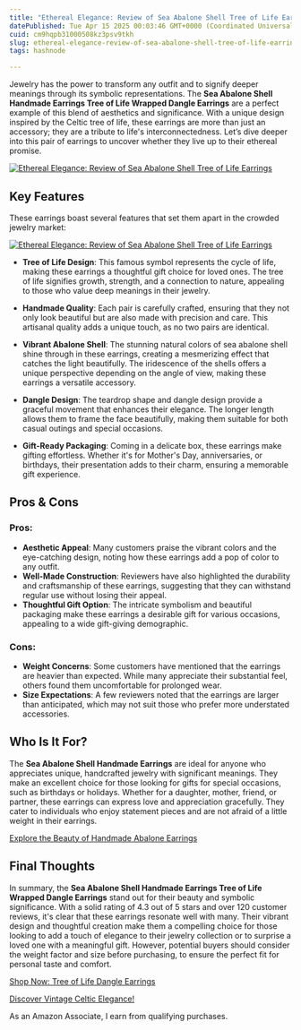 ```yaml
---
title: "Ethereal Elegance: Review of Sea Abalone Shell Tree of Life Earrings"
datePublished: Tue Apr 15 2025 00:03:46 GMT+0000 (Coordinated Universal Time)
cuid: cm9hqpb31000508kz3psv9tkh
slug: ethereal-elegance-review-of-sea-abalone-shell-tree-of-life-earrings
tags: hashnode

---
```


<p>Jewelry has the power to transform any outfit and to signify deeper meanings through its symbolic representations. The <strong>Sea Abalone Shell Handmade Earrings Tree of Life Wrapped Dangle Earrings</strong> are a perfect example of this blend of aesthetics and significance. With a unique design inspired by the Celtic tree of life, these earrings are more than just an accessory; they are a tribute to life's interconnectedness. Let’s dive deeper into this pair of earrings to uncover whether they live up to their ethereal promise.</p>
<a href='https://www.amazon.com/dp/B0B8YT7XV2?tag=myreviews0fcb-20' target='_blank' rel='nofollow'>
<img src='https://m.media-amazon.com/images/I/71YdyyKkJwL._SL1500_.jpg' alt='Ethereal Elegance: Review of Sea Abalone Shell Tree of Life Earrings' style='display: block; margin: auto; max-width: 100%; height: auto;'>
</a>
<h2>Key Features</h2>
<p>These earrings boast several features that set them apart in the crowded jewelry market:</p>
<a href='https://www.amazon.com/dp/B0B8YT7XV2?tag=myreviews0fcb-20' target='_blank' rel='nofollow'>
<img src='https://m.media-amazon.com/images/I/712aRr3GAZL._SL1500_.jpg' alt='Ethereal Elegance: Review of Sea Abalone Shell Tree of Life Earrings' style='display: block; margin: auto; max-width: 100%; height: auto;'>
</a>
<ul>
<li>
<p><strong>Tree of Life Design</strong>: This famous symbol represents the cycle of life, making these earrings a thoughtful gift choice for loved ones. The tree of life signifies growth, strength, and a connection to nature, appealing to those who value deep meanings in their jewelry.</p>
</li>
<li>
<p><strong>Handmade Quality</strong>: Each pair is carefully crafted, ensuring that they not only look beautiful but are also made with precision and care. This artisanal quality adds a unique touch, as no two pairs are identical.</p>
</li>
<li>
<p><strong>Vibrant Abalone Shell</strong>: The stunning natural colors of sea abalone shell shine through in these earrings, creating a mesmerizing effect that catches the light beautifully. The iridescence of the shells offers a unique perspective depending on the angle of view, making these earrings a versatile accessory.</p>
</li>
<li>
<p><strong>Dangle Design</strong>: The teardrop shape and dangle design provide a graceful movement that enhances their elegance. The longer length allows them to frame the face beautifully, making them suitable for both casual outings and special occasions.</p>
</li>
<li>
<p><strong>Gift-Ready Packaging</strong>: Coming in a delicate box, these earrings make gifting effortless. Whether it's for Mother's Day, anniversaries, or birthdays, their presentation adds to their charm, ensuring a memorable gift experience.</p>
</li>
</ul>
<h2>Pros & Cons</h2>
<h3>Pros:</h3>
<ul>
<li><strong>Aesthetic Appeal</strong>: Many customers praise the vibrant colors and the eye-catching design, noting how these earrings add a pop of color to any outfit.</li>
<li><strong>Well-Made Construction</strong>: Reviewers have also highlighted the durability and craftsmanship of these earrings, suggesting that they can withstand regular use without losing their appeal.</li>
<li><strong>Thoughtful Gift Option</strong>: The intricate symbolism and beautiful packaging make these earrings a desirable gift for various occasions, appealing to a wide gift-giving demographic.</li>
</ul>
<h3>Cons:</h3>
<ul>
<li><strong>Weight Concerns</strong>: Some customers have mentioned that the earrings are heavier than expected. While many appreciate their substantial feel, others found them uncomfortable for prolonged wear.</li>
<li><strong>Size Expectations</strong>: A few reviewers noted that the earrings are larger than anticipated, which may not suit those who prefer more understated accessories.</li>
</ul>
<h2>Who Is It For?</h2>
<p>The <strong>Sea Abalone Shell Handmade Earrings</strong> are ideal for anyone who appreciates unique, handcrafted jewelry with significant meanings. They make an excellent choice for those looking for gifts for special occasions, such as birthdays or holidays. Whether for a daughter, mother, friend, or partner, these earrings can express love and appreciation gracefully. They cater to individuals who enjoy statement pieces and are not afraid of a little weight in their earrings.</p>
<p><a href='https://www.amazon.com/dp/B0B8YT7XV2?tag=myreviews0fcb-20' target='_blank' rel='nofollow'>Explore the Beauty of Handmade Abalone Earrings</a></p>
<h2>Final Thoughts</h2>
<p>In summary, the <strong>Sea Abalone Shell Handmade Earrings Tree of Life Wrapped Dangle Earrings</strong> stand out for their beauty and symbolic significance. With a solid rating of 4.3 out of 5 stars and over 120 customer reviews, it's clear that these earrings resonate well with many. Their vibrant design and thoughtful creation make them a compelling choice for those looking to add a touch of elegance to their jewelry collection or to surprise a loved one with a meaningful gift. However, potential buyers should consider the weight factor and size before purchasing, to ensure the perfect fit for personal taste and comfort.</p>
<p><a href='https://www.amazon.com/dp/B0B8YT7XV2?tag=myreviews0fcb-20' target='_blank' rel='nofollow'>Shop Now: Tree of Life Dangle Earrings</a></p>
<p><a href='https://www.amazon.com/dp/B0B8YT7XV2?tag=myreviews0fcb-20' target='_blank' rel='nofollow'>Discover Vintage Celtic Elegance!</a></p>
<p>As an Amazon Associate, I earn from qualifying purchases.</p>